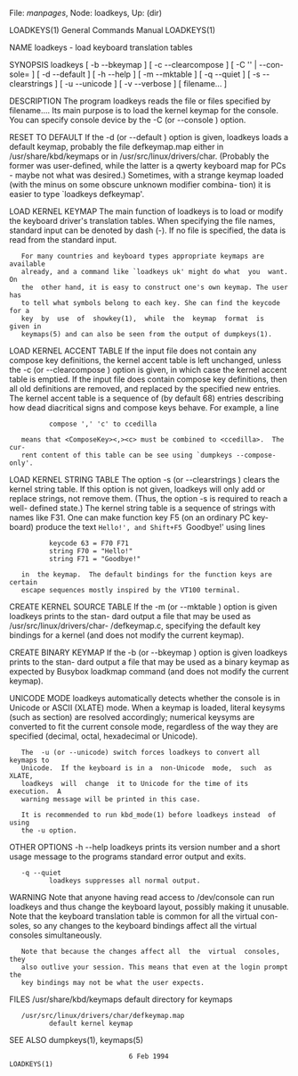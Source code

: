 File: *manpages*,  Node: loadkeys,  Up: (dir)

LOADKEYS(1)                 General Commands Manual                LOADKEYS(1)



NAME
       loadkeys - load keyboard translation tables

SYNOPSIS
       loadkeys  [ -b --bkeymap ] [ -c --clearcompose ] [ -C '<FILE>' | --con-
       sole=<FILE> ] [ -d --default ] [ -h --help ] [  -m  --mktable  ]  [  -q
       --quiet  ]  [  -s  --clearstrings ] [ -u --unicode ] [ -v --verbose ] [
       filename...  ]

DESCRIPTION
       The program loadkeys reads the file or files specified by  filename....
       Its main purpose is to load the kernel keymap for the console.  You can
       specify console device by the -C (or --console ) option.

RESET TO DEFAULT
       If the -d (or --default ) option is given,  loadkeys  loads  a  default
       keymap,     probably     the     file     defkeymap.map    either    in
       /usr/share/kbd/keymaps or  in  /usr/src/linux/drivers/char.   (Probably
       the  former was user-defined, while the latter is a qwerty keyboard map
       for PCs - maybe not what  was  desired.)   Sometimes,  with  a  strange
       keymap loaded (with the minus on some obscure unknown modifier combina-
       tion) it is easier to type `loadkeys defkeymap'.

LOAD KERNEL KEYMAP
       The main function of  loadkeys  is  to  load  or  modify  the  keyboard
       driver's  translation tables.  When specifying the file names, standard
       input can be denoted by dash (-). If no file is specified, the data  is
       read from the standard input.

       For many countries and keyboard types appropriate keymaps are available
       already, and a command like `loadkeys uk' might do what  you  want.  On
       the  other hand, it is easy to construct one's own keymap. The user has
       to tell what symbols belong to each key. She can find the keycode for a
       key  by  use  of  showkey(1),  while  the  keymap  format  is  given in
       keymaps(5) and can also be seen from the output of dumpkeys(1).

LOAD KERNEL ACCENT TABLE
       If the input file does not contain any  compose  key  definitions,  the
       kernel accent table is left unchanged, unless the -c (or --clearcompose
       ) option is given, in which case the kernel accent  table  is  emptied.
       If  the  input  file does contain compose key definitions, then all old
       definitions are removed, and replaced by  the  specified  new  entries.
       The  kernel  accent  table  is  a  sequence  of (by default 68) entries
       describing how dead diacritical signs and  compose  keys  behave.   For
       example, a line

              compose ',' 'c' to ccedilla

       means that <ComposeKey><,><c> must be combined to <ccedilla>.  The cur-
       rent content of this table can be see using `dumpkeys --compose-only'.

LOAD KERNEL STRING TABLE
       The option -s (or --clearstrings ) clears the kernel string  table.  If
       this  option  is  not given, loadkeys will only add or replace strings,
       not remove them.  (Thus, the option -s is required  to  reach  a  well-
       defined  state.)  The kernel string table is a sequence of strings with
       names like F31. One can make function key F5 (on an  ordinary  PC  key-
       board) produce the text `Hello!', and Shift+F5 `Goodbye!' using lines

              keycode 63 = F70 F71
              string F70 = "Hello!"
              string F71 = "Goodbye!"

       in  the keymap.  The default bindings for the function keys are certain
       escape sequences mostly inspired by the VT100 terminal.

CREATE KERNEL SOURCE TABLE
       If the -m (or --mktable ) option is given loadkeys prints to the  stan-
       dard  output  a  file  that may be used as /usr/src/linux/drivers/char-
       /defkeymap.c, specifying the default key bindings  for  a  kernel  (and
       does not modify the current keymap).

CREATE BINARY KEYMAP
       If  the -b (or --bkeymap ) option is given loadkeys prints to the stan-
       dard output a file that may be used as a binary keymap as  expected  by
       Busybox loadkmap command (and does not modify the current keymap).

UNICODE MODE
       loadkeys  automatically  detects  whether  the console is in Unicode or
       ASCII (XLATE) mode.  When a keymap is loaded, literal keysyms (such  as
       section)  are  resolved accordingly; numerical keysyms are converted to
       fit the current console mode, regardless of the way they are  specified
       (decimal, octal, hexadecimal or Unicode).

       The  -u (or --unicode) switch forces loadkeys to convert all keymaps to
       Unicode.  If the keyboard is in a  non-Unicode  mode,  such  as  XLATE,
       loadkeys  will  change  it to Unicode for the time of its execution.  A
       warning message will be printed in this case.

       It is recommended to run kbd_mode(1) before loadkeys instead  of  using
       the -u option.

OTHER OPTIONS
       -h --help
              loadkeys  prints its version number and a short usage message to
              the programs standard error output and exits.

       -q --quiet
              loadkeys suppresses all normal output.

WARNING
       Note that anyone having read access to /dev/console  can  run  loadkeys
       and  thus change the keyboard layout, possibly making it unusable. Note
       that the keyboard translation table is common for all the virtual  con-
       soles,  so  any changes to the keyboard bindings affect all the virtual
       consoles simultaneously.

       Note that because the changes affect all  the  virtual  consoles,  they
       also outlive your session. This means that even at the login prompt the
       key bindings may not be what the user expects.

FILES
       /usr/share/kbd/keymaps
              default directory for keymaps

       /usr/src/linux/drivers/char/defkeymap.map
              default kernel keymap

SEE ALSO
       dumpkeys(1), keymaps(5)




                                  6 Feb 1994                       LOADKEYS(1)
